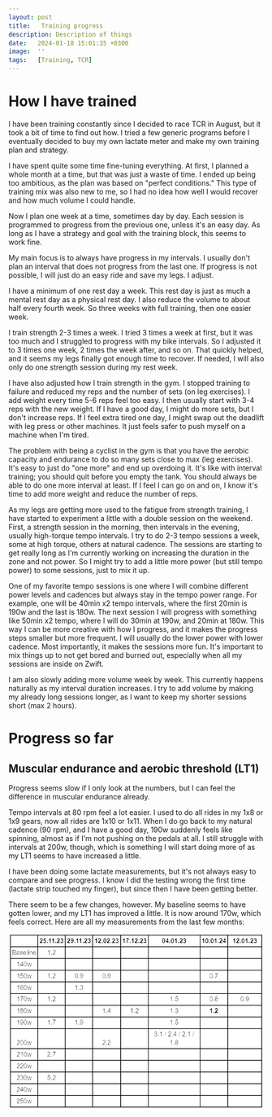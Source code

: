 ```yaml
---
layout: post
title:   Training progress
description: Description of things
date:   2024-01-18 15:01:35 +0300
image:  ''
tags:   [Training, TCR]
---
```



# How I have trained
I have been training constantly since I decided to race TCR in August, but it took a bit of time to find out how. I tried a few generic programs before I eventually decided to buy my own lactate meter and make my own training plan and strategy.

I have spent quite some time fine-tuning everything. At first, I planned a whole month at a time, but that was just a waste of time. I ended up being too ambitious, as the plan was based on "perfect conditions." This type of training mix was also new to me, so I had no idea how well I would recover and how much volume I could handle. 

Now I plan one week at a time, sometimes day by day. Each session is programmed to progress from the previous one, unless it's an easy day. As long as I have a strategy and goal with the training block, this seems to work fine.

My main focus is to always have progress in my intervals. I usually don't plan an interval that does not progress from the last one. If progress is not possible, I will just do an easy ride and save my legs. I adjust. 

I have a minimum of one rest day a week. This rest day is just as much a mental rest day as a physical rest day. I also reduce the volume to about half every fourth week. So three weeks with full training, then one easier week.

I train strength 2-3 times a week. I tried 3 times a week at first, but it was too much and I struggled to progress with my bike intervals. So I adjusted it to 3 times one week, 2 times the week after, and so on. That quickly helped, and it seems my legs finally got enough time to recover. If needed, I will also only do one strength session during my rest week.

I have also adjusted how I train strength in the gym. I stopped training to failure and reduced my reps and the number of sets (on leg exercises). I add weight every time 5-6 reps feel too easy. I then usually start with 3-4 reps with the new weight. If I have a good day, I might do more sets, but I don't increase reps. If I feel extra tired one day, I might swap out the deadlift with leg press or other machines. It just feels safer to push myself on a machine when I'm tired.

The problem with being a cyclist in the gym is that you have the aerobic capacity and endurance to do so many sets close to max (leg exercises). It's easy to just do "one more" and end up overdoing it. It's like with interval training; you should quit before you empty the tank. You should always be able to do one more interval at least. If I feel I can go on and on, I know it's time to add more weight and reduce the number of reps.

As my legs are getting more used to the fatigue from strength training, I have started to experiment a little with a double session on the weekend. First, a strength session in the morning, then intervals in the evening, usually high-torque tempo intervals. I try to do 2-3 tempo sessions a week, some at high torque, others at natural cadence. The sessions are starting to get really long as I'm currently working on increasing the duration in the zone and not power. So I might try to add a little more power (but still tempo power) to some sessions, just to mix it up.

One of my favorite tempo sessions is one where I will combine different power levels and cadences but always stay in the tempo power range. For example, one will be 40min x2 tempo intervals, where the first 20min is 190w and the last is 180w. The next session I will progress with something like 50min x2 tempo, where I will do 30min at 190w, and 20min at 180w. This way I can be more creative with how I progress, and it makes the progress steps smaller but more frequent. I will usually do the lower power with lower cadence. Most importantly, it makes the sessions more fun. It's important to mix things up to not get bored and burned out, especially when all my sessions are inside on Zwift.

I am also slowly adding more volume week by week. This currently happens naturally as my interval duration increases. I try to add volume by making my already long sessions longer, as I want to keep my shorter sessions short (max 2 hours).


# Progress so far



## Muscular endurance and aerobic threshold (LT1)
Progress seems slow if I only look at the numbers, but I can feel the difference in muscular endurance already.

Tempo intervals at 80 rpm feel a lot easier. I used to do all rides in my 1x8 or 1x9 gears, now all rides are 1x10 or 1x11. When I do go back to my natural cadence (90 rpm), and I have a good day, 190w suddenly feels like spinning, almost as if I'm not pushing on the pedals at all. I still struggle with intervals at 200w, though, which is something I will start doing more of as my LT1 seems to have increased a little.

I have been doing some lactate measurements, but it's not always easy to compare and see progress. I know I did the testing wrong the first time (lactate strip touched my finger), but since then I have been getting better.

There seem to be a few changes, however. My baseline seems to have gotten lower, and my LT1 has improved a little. It is now around 170w, which feels correct. Here are all my measurements from the last few months:

![Lactate measurements](/images/post2/laktat.PNG)
